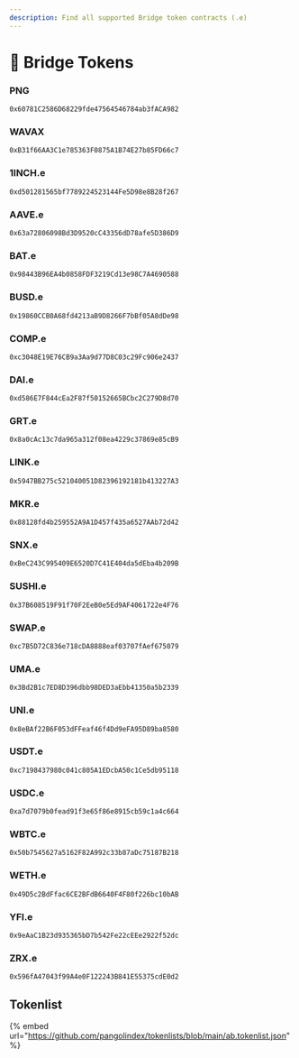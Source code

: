 ```yaml
---
description: Find all supported Bridge token contracts (.e)
---
```


# 💸 Bridge Tokens

### PNG

```
0x60781C2586D68229fde47564546784ab3fACA982
```

### WAVAX&#x20;

```
0xB31f66AA3C1e785363F0875A1B74E27b85FD66c7
```

### 1INCH.e

```
0xd501281565bf7789224523144Fe5D98e8B28f267
```

### AAVE.e

```
0x63a72806098Bd3D9520cC43356dD78afe5D386D9
```

### BAT.e

```
0x98443B96EA4b0858FDF3219Cd13e98C7A4690588
```

### BUSD.e

```
0x19860CCB0A68fd4213aB9D8266F7bBf05A8dDe98
```

### COMP.e

```
0xc3048E19E76CB9a3Aa9d77D8C03c29Fc906e2437
```

### DAI.e

```
0xd586E7F844cEa2F87f50152665BCbc2C279D8d70
```

### GRT.e

```
0x8a0cAc13c7da965a312f08ea4229c37869e85cB9
```

### LINK.e

```
0x5947BB275c521040051D82396192181b413227A3
```

### MKR.e

```
0x88128fd4b259552A9A1D457f435a6527AAb72d42
```

### SNX.e

```
0xBeC243C995409E6520D7C41E404da5dEba4b209B
```

### SUSHI.e

```
0x37B608519F91f70F2EeB0e5Ed9AF4061722e4F76
```

### SWAP.e

```
0xc7B5D72C836e718cDA8888eaf03707fAef675079
```

### UMA.e

```
0x3Bd2B1c7ED8D396dbb98DED3aEbb41350a5b2339
```

### UNI.e

```
0x8eBAf22B6F053dFFeaf46f4Dd9eFA95D89ba8580
```

### USDT.e

```
0xc7198437980c041c805A1EDcbA50c1Ce5db95118
```

### USDC.e

```
0xa7d7079b0fead91f3e65f86e8915cb59c1a4c664
```

### WBTC.e

```
0x50b7545627a5162F82A992c33b87aDc75187B218
```

### WETH.e

```
0x49D5c2BdFfac6CE2BFdB6640F4F80f226bc10bAB
```

### YFI.e

```
0x9eAaC1B23d935365bD7b542Fe22cEEe2922f52dc
```

### ZRX.e

```
0x596fA47043f99A4e0F122243B841E55375cdE0d2
```

## **Tokenlist**

{% embed url="https://github.com/pangolindex/tokenlists/blob/main/ab.tokenlist.json" %}

